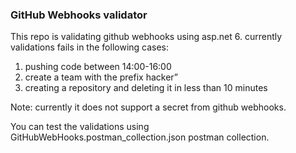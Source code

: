 ### GitHub Webhooks validator
This repo is validating github webhooks using asp.net 6.
currently validations fails in the following cases:

1. pushing code between 14:00-16:00
2. create a team with the prefix hacker”
3. creating a repository and deleting it in less than 10 minutes

Note:
currently it does not support a secret from github webhooks.

You can test the validations using GitHubWebHooks.postman_collection.json postman collection.
